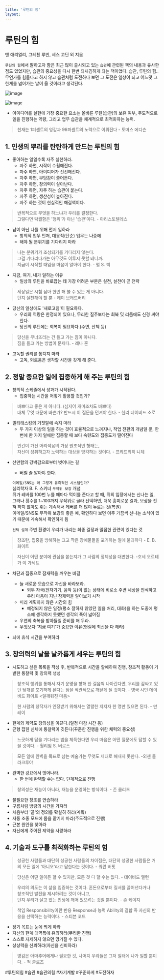 ```yaml
---
title: '루틴의 힘'
layout: 
---
```


# 루틴의 힘

댄 애리얼리, 그레첸 루빈, 세스 고딘 외 지음

`루틴의 힘`에서 말하고자 함은 최근 많이 출시되고 있는 `습관`에 관련된 책의 내용과 유사한 점도 있었지만, 습관의 중요성을 다시 한번 되새김하게 되는 책이었다.
습관, 루틴의 힘.. 무언가를 힘들다고 하지 않고 습관처럼 도전하다 보면 그 도전은 일상이 되고 어느덧 그 한계를 넘어가는 날이 올 것이라고 생각된다.

![image](https://user-images.githubusercontent.com/1871682/89735174-a3bbc780-da9b-11ea-9487-c6e840dc7118.png)

![image](https://user-images.githubusercontent.com/1871682/89735132-58091e00-da9b-11ea-8dbf-21de5af3db80.png)


* 아이디어를 실현에 가장 중요한 요소는 올바른 루틴(습관)의 보유 여부, 주도적으로 일을 진행하는 역량, 그리고 업무 습관을 체계적으로 최적화하는 능력.

> 천재는 1퍼센트의 영감과 99퍼센트의 노력으로 이뤄진다 - 토머스 에디슨  

## 1. 인생의 뿌리를 탄탄하게 만드는 루틴의 힘

* 좋아하는 일일수록 자주 실천하라.
  * 자주 하면, 시작이 수월해진다.
  * 자주 하면, 아이디어가 신선해진다.
  * 자주 하면, 부담감이 줄어든다.
  * 자주 하면, 창의력이 살아난다.
  * 자주 하면, 자주 하는 습관이 붙는다.
  * 자주 하면, 생산성이 높아진다.
  * 자주 하는 것이 현실적인 해결책이다.

> 반복적으로 무엇을 하느냐가 우리를 결정한다.  
> 그렇다면 탁월함은 '행위'가 아닌 '습관'이다. - 아리스토텔레스

* 남이 아닌 나를 위해 먼저 일하라
  * 창의적 업무 먼저, 대응적(단순) 업무는 나중에
  * 해야 될 분위기를 기다리지 마라

> 나는 분위기가 조성되기를 기다리지 않는다.   
> 그걸 기다리다가는 아무것도 이루지 못할 테니까.  
> 지금이 시작할 때임을 마음이 알아야 한다. - 펄 S. 벅


* 지금, 여기, 내가 일하는 이유
  * 일상의 루틴을 바로잡는 데 가장 어려운 부분은 실천, 실천이 곧 전략
  
> 세상일은 시험 삼아 한번 해 볼 수 있는 게 아니다.  
> 단지 실천해야 할 뿐 - 레이 브래드버리

* 당신의 일상에도 '새로고침'이 필요하다.
  * 우리의 역량은 한정되어 있으나, 무리한 질주보다는 회복 및 리듬에도 신경 써야 한다.
  * 당신의 루틴에는 회복이 필요하다.(수면, 산책 등)

> 당신을 무너뜨리는 건 들고 가는 짐이 아니다.  
> 짐을 들고 가는 방법이 문제다. - 레나 혼

* 고독할 권리를 놓치지 마라
  * 고독, 외로움은 생각할 시간을 갖게 해 준다.

## 2. 정말 중요한 일에 집중하게 해 주는 루틴의 힘

* 창의적 스케줄에서 성과가 시작된다.
  * 집중하는 시간을 어떻게 활용할 것인가?

> 바쁘다고 좋은 게 아니다. (심지어 개미조차도 바쁘다)  
> 대체 무엇 때문에 바쁜가?
> 반드시 이 질문을 던져야 한다. - 헨리 데이비드 소로

* 멀티태스킹의 거짓말에 속지 마라
  * 두 가지 이상의 일을 하는 것이 효율적으로 느껴지나, 작업 전환의 개념일 뿐, 한 번에 한 가지 일에만 집중할 때 보다 숙련도와 집중도가 떨어진다

> 인간이 가진 어리석음의 가장 원초적인 형태는,   
> 자신이 성취하고자 노력하는 대상을 망각하는 것이다. - 프리드리히 니체

* 산만함의 강박감으로부터 벗어나는 길
  * 버릴 줄 알아야 한다.

  `이메일/SNS는 왜 그렇게 유혹적인 시스템인가?`  
    심리학자 B. F. 스키너 `무작위 보강` 개념  
    쥐가 레버를 100번 누를 때마다 먹이를 준다고 할 때, 쥐의 입장에서는 신나는 일, 그러나 횟수를 1~100까지 무작위로 골라 선택하면, 더욱 흥미로운 결과, 보상을 전혀 하지 않아도 쥐는 계속해서 레버를 더 많이 누르는 것(복권)  
    이메일/SNS도 무작위 보강의 좋은 예, 확인하다 보면 아주 가끔씩 신나는 소식이 있기 때문에 계속해서 확인하게 됨

  `선택 설계` 주변 환경이 우리가 내리는 최종 결정과 밀접한 관련이 있다는 것

> 창조란, 집중을 방해하는 크고 작은 장애물들을 포기하는 일에 불과하다 - E. B. 화이트

> 자신이 어떤 분야에 관심을 쏟는지가 그 사람의 정체성을 대변한다. -호세 오르테가 이 가세트

* 차단과 집중으로 잠재력을 깨우는 비결
  * 늘 새로운 모습으로 자신을 바라보라. 
    * 외부 자극(전자기기, 음악 등)이 없는 상태에 비로소 주변 세상을 인식하고 우리 마음이 지닌 잠재력을 알아보기 시작
  * 미리 계획하지 않은 시간의 힘
    * 예정되지 않은 일정(평소 잘하지 않았던 일을 처리, 대화)을 하는 도중에 평소에 생각하지 못했던 생각의 폭이 넓어짐
  * 우연의 축복을 받아들일 준비를 해 두라.
  * 무엇보다 '지금 여기'가 중요한 이유(현실에 최선을 다 해라)

* 뇌에 휴식 시간을 부여하라

## 3. 창의력의 날을 날카롭게 세우는 루틴의 힘

  * 시도하고 싶은 목록을 작성 후, 반복적으로 시간을 할애하여 진행, 창조적 활동이 기발한 통찰력 및 창의력 생성
  
> 창조적 행위를 통해서 자기 운명을 향해 한 걸음씩 나아간다면, 우리를 감싸고 있던 덮개를 포기하게 된다는 점을 직관적으로 깨닫게 될 것이다. - 영국 시인 데이비드 화이트 <일깨워진 마음>

> 한 사람의 창작자가 인정받기 위해서는 
> 열렬한 지지자 한 명만 있으면 된다. - 만 레이

  * 한계와 제약도 창의성을 이끈다.(일정 마감 시간 등)
  * 균형 잡힌 신체에 통찰력이 깃든다(꾸준한 진행을 위한 체력의 중요성)

> 느긋하게 답을 기다리는 법을 체득한다면
> 우리 마음은 어떤 질문에도 답할 수 있을 것이다. - 월리엄 S. 버로스

> 모든 일에 완벽을 목표로 삼는 예술가는 
> 무엇도 제대로 해내지 못한다. -외젠 들라크루야

* 완벽한 강요에서 벗어나라. 
  * 한 번에 완벽할 수는 없다. 단계적으로 진행

> 창의성은 재능이 아니라,
> 재능을 운영하는 방식이다. - 존 클리즈

* 불필요한 창조를 연습하라
* 구름처럼 방랑의 시간을 가져라
* 처음부터 '끝'의 정의를 확실히 하라(계획)
* 자동 조종 모드에 몸을 맡기지 마라(주도적으로 진행)
* 근본 원인을 찾아라
* 자신에게 주어진 제약을 사랑하라

## 4. 기술과 도구를 최적화하는 루틴의 힘

> 성공한 사람들과
> 대단히 성공한 사람들의 차이점은, 
> 대단히 성공한 사람들은
> 거의 모든 일에 '아니오'라고 답한다는 것이다. - 워런 버핏

> 당신은 어떤 일이든 할 수 있지만, 
> 모든 것 다 할 수는 없다. - 데이비드 앨런

> 우리의 의도는 이 삶을 입증하는 것이다.
> 혼돈으로부터 질서를 끌어낸다거나   
> 창조적인 발전을 제시하려는 것이 아니고,   
> 단지 우리가 살고 있는 인생에 깨어 있으려는 것일 뿐이다. - 존 케이지

> 책임 Responsibility이란
> 반응 Response과 능력 Ability의 결합
> 즉 자신의 반응을 선택하는 능력이다. - 스티븐 코드

* 장기 목표는 눈에 띄게 하라
* 자신의 한계 대역폭에 유의하라(무리한 진행)
* 스스로 자제하지 않으면 망가질 수 있다.
* 상상력을 신뢰하라(자신을 신뢰하라)

> 영감은 아마추어에게나 필요한 것,
> 나머지 우리들은 그저 일터에 나가 일할 뿐이다. - 척 클로즈

#루틴의힘 #습관 #습관의힘 #자기계발 #꾸준하게 #도전하자